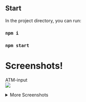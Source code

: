 
## Start

In the project directory, you can run:

### `npm i`
### `npm start`


# Screenshots!
ATM-input    
<img src="https://github.com/pinosol/readme-assets/blob/master/simple-atm/input.jpg" />

<details>
  <summary>More Screenshots</summary>
  Enter Page   
  <img src="https://github.com/pinosol/readme-assets/blob/master/simple-atm/atms.jpg" />

  Success window   
  <img src="https://github.com/pinosol/readme-assets/blob/master/simple-atm/success.jpg" />

  Summ erorr   
  <img src="https://github.com/pinosol/readme-assets/blob/master/simple-atm/summ-error.jpg" />

  Balance error   
  <img src="https://github.com/pinosol/readme-assets/blob/master/simple-atm/balance-error.jpg" />

</details>


